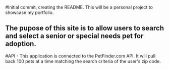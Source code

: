 #Initial commit, creating the README.  This will be a personal project to showcase my portfolio.  


## The pupose of this site is to allow users to search and select a senior or special needs pet for adoption.

#API -
This application is connected to the PetFinder.com API.  It will pull back 100 pets at a time matching the search criteria of the user's zip code. 
